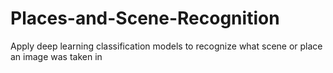 # Places-and-Scene-Recognition
Apply deep learning classification models to recognize what scene or place an image was taken in
